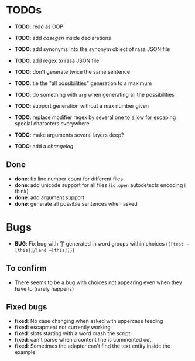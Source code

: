 # TODOs

- **TODO**: redo as OOP

- **TODO**: add *casegen* inside declarations
- **TODO**: add synonyms into the synonym object of rasa JSON file
- **TODO**: add regex to rasa JSON file

- **TODO**: don't generate twice the same sentence
- **TODO**: tie the "all possibilities" generation to a maximum
- **TODO**: do something with `arg` when generating all the possibilities
- **TODO**: support generation without a max number given

- **TODO**: replace modifier regex by several one to allow for escaping special characters everywhere
- **TODO**: make arguments several layers deep?

- **TODO**: add a *changelog*

## Done

- **done**: fix line number count for different files
- **done**: add unicode support for all files (`io.open` autodetects encoding i think)
- **done**: add argument support
- **done**: generate all possible sentences when asked

# Bugs

- **BUG**: Fix bug with ']' generated in word groups within choices (`{[test ~[this]]/[and ~[this]]}`)

## To confirm

- There seems to be a bug with choices not appearing even when they have to (rarely happens)

## Fixed bugs

- **fixed**: No case changing when asked with uppercase feeding
- **fixed**: escapment not currently working
- **fixed**: slots starting with a word crash the script
- **fixed**: can't parse when a content line is commented out
- **fixed**: Sometimes the adapter can't find the text entity inside the example
